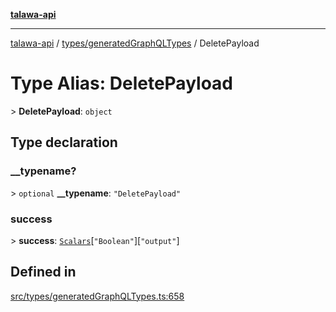 [**talawa-api**](../../../README.md)

***

[talawa-api](../../../modules.md) / [types/generatedGraphQLTypes](../README.md) / DeletePayload

# Type Alias: DeletePayload

\> **DeletePayload**: `object`

## Type declaration

### \_\_typename?

\> `optional` **\_\_typename**: `"DeletePayload"`

### success

\> **success**: [`Scalars`](Scalars.md)\[`"Boolean"`\]\[`"output"`\]

## Defined in

[src/types/generatedGraphQLTypes.ts:658](https://github.com/PalisadoesFoundation/talawa-api/blob/5c5b29a0ea487bda8306089fe128f43f3be29f94/src/types/generatedGraphQLTypes.ts#L658)

